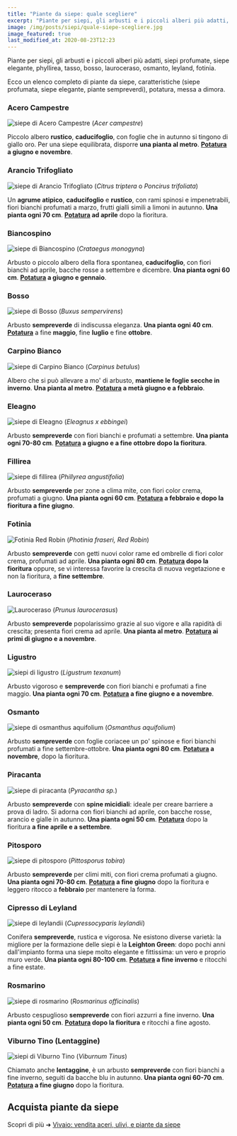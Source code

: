 ```yaml
---
title: "Piante da siepe: quale scegliere"
excerpt: "Piante per siepi, gli arbusti e i piccoli alberi più adatti, siepi profumate, siepe elegante, phyllirea, tasso, bosso, lauroceraso, osmanto, leyland, fotinia."
image: /img/posts/siepi/quale-siepe-scegliere.jpg
image_featured: true
last_modified_at: 2020-08-23T12:23
---
```

Piante per siepi, gli arbusti e i piccoli alberi più adatti, siepi profumate, siepe elegante, phyllirea, tasso, bosso, lauroceraso, osmanto, leyland, fotinia.

Ecco un elenco completo di piante da siepe, caratteristiche (siepe profumata, siepe elegante, piante sempreverdi), potatura, messa a dimora.

### Acero Campestre
![siepe di Acero Campestre](/img/posts/siepi/acero-campestre.jpg "pianta da siepe: acero campestre")
(*Acer campestre*)

Piccolo albero **rustico**, **caducifoglio**, con foglie che in autunno si tingono
di giallo oro. Per una siepe equilibrata, disporre **una pianta al metro**.
**[Potatura](/news/quando-e-come-potare-le-siepi "come potare la siepe") a giugno e novembre**.

### Arancio Trifogliato
![siepe di Arancio Trifogliato](/img/posts/siepi/arancio-trifogliato.jpg "pianta da siepe: arancio trifogliato")
(*Citrus triptera* o *Poncirus trifoliata*)

Un **agrume atipico**, **caducifoglio** e **rustico**, con rami spinosi e impenetrabili,
fiori bianchi profumati a marzo, frutti gialli simili a limoni in autunno.
**Una pianta ogni 70 cm**.
**[Potatura](/news/quando-e-come-potare-le-siepi "come potare la siepe") ad aprile** dopo la fioritura.

### Biancospino
![siepe di Biancospino](/img/posts/siepi/biancospino.jpg "pianta da siepe: biancospino")
(*Crataegus monogyna*)

Arbusto o piccolo albero della flora spontanea, **caducifoglio**, con fiori bianchi ad aprile,
bacche rosse a settembre e dicembre.
**Una pianta ogni 60 cm**.
**[Potatura](/news/quando-e-come-potare-le-siepi "come potare la siepe") a giugno e gennaio**.

### Bosso
![siepe di Bosso](/img/posts/siepi/bosso.jpg "pianta da siepe: bosso")
(*Buxus sempervirens*)

Arbusto **sempreverde** di indiscussa eleganza.
**Una pianta ogni 40 cm**.
**[Potatura](/news/quando-e-come-potare-le-siepi "come potare la siepe")** a fine **maggio**, fine **luglio** e fine **ottobre**.

### Carpino Bianco
![siepe di Carpino Bianco](/img/posts/siepi/carpino-bianco.jpg "pianta da siepe: carpino bianco")
(*Carpinus betulus*)

Albero che si può allevare a mo' di arbusto, **mantiene le foglie secche in inverno**.
**Una pianta al metro**.
**[Potatura](/news/quando-e-come-potare-le-siepi "come potare la siepe") a metà giugno e a febbraio**.

### Eleagno
![siepe di Eleagno](/img/posts/siepi/eleagnus-ebbingei.jpg "pianta da siepe: eleagno")
(*Eleagnus x ebbingei*)

Arbusto **sempreverde** con fiori bianchi e profumati a settembre.
**Una pianta ogni 70-80 cm**.
**[Potatura](/news/quando-e-come-potare-le-siepi "come potare la siepe") a giugno e a fine ottobre dopo la fioritura**.

### Fillirea
![siepe di fillirea](/img/posts/siepi/phillyrea-angustifolia.jpg "pianta da siepe: fillirea")
(*Phillyrea angustifolia*)

Arbusto **sempreverde** per zone a clima mite, con fiori color crema, profumati a giugno.
**Una pianta ogni 60 cm**.
**[Potatura](/news/quando-e-come-potare-le-siepi "come potare la siepe") a febbraio e dopo la fioritura a fine giugno**.

### Fotinia
![Fotinia Red Robin](/img/posts/siepi/fotinia.jpg "pianta da siepe: fotinia red robin")
(*Photinia fraseri, Red Robin*)

Arbusto **sempreverde** con getti nuovi color rame ed ombrelle di fiori color crema, profumati ad aprile.
**Una pianta ogni 80 cm**.
**[Potatura](/news/quando-e-come-potare-le-siepi "come potare la siepe") dopo la fioritura** oppure, se vi interessa favorire la crescita di nuova vegetazione e non la fioritura, a **fine settembre**.

### Lauroceraso
![Lauroceraso](/img/posts/siepi/lauroceraso.jpg "pianta da siepe: lauroceraso")
(*Prunus laurocerasus*)

Arbusto **sempreverde** popolarissimo grazie al suo vigore e alla rapidità di crescita; presenta fiori crema ad aprile.
**Una pianta al metro**.
**[Potatura](/news/quando-e-come-potare-le-siepi "come potare la siepe") ai primi di giugno e a novembre**.

### Ligustro
![siepi di ligustro](/img/posts/siepi/ligustrum-texanum.jpg "pianta da siepe: ligustro")
(*Ligustrum texanum*)

Arbusto vigoroso e **sempreverde** con fiori bianchi e profumati a fine maggio.
**Una pianta ogni 70 cm**.
**[Potatura](/news/quando-e-come-potare-le-siepi "come potare la siepe") a fine giugno e a novembre**.

### Osmanto
![siepe di osmanthus aquifolium](/img/posts/siepi/osmanto.jpg "piante da siepe: osmanto")
(*Osmanthus aquifolium*)

Arbusto **sempreverde** con foglie coriacee un po' spinose e fiori bianchi profumati a fine
settembre-ottobre.
**Una pianta ogni 80 cm**.
**[Potatura](/news/quando-e-come-potare-le-siepi "come potare la siepe") a novembre**, dopo la fioritura.

### Piracanta
![siepe di piracanta](/img/posts/siepi/piracanta.jpg "piante da siepe: piracanta")
(*Pyracantha sp.*)

Arbusto **sempreverde** con **spine micidiali**: ideale per creare barriere a prova di ladro.
Si adorna con fiori bianchi ad aprile, con bacche rosse, arancio e gialle in autunno.
**Una pianta ogni 50 cm**.
**[Potatura](/news/quando-e-come-potare-le-siepi "come potare la siepe")** dopo la fioritura **a fine aprile e a settembre**.

### Pitosporo
![siepe di pitosporo](/img/posts/siepi/pitosporo.jpg "piante da siepe: pitosporo")
(*Pittosporus tobira*)

Arbusto **sempreverde** per climi miti, con fiori crema profumati a giugno.
**Una pianta ogni 70-80 cm**.
**[Potatura](/news/quando-e-come-potare-le-siepi "come potare la siepe") a fine giugno** dopo la fioritura e leggero ritocco a **febbraio** per mantenere la forma.

### Cipresso di Leyland
![siepe di leylandii](/img/posts/siepi/leylandii.jpg "piante da siepe: cipresso leylandii")
(*Cupressocyparis leylandii*)

Conifera **sempreverde**, rustica e vigorosa. Ne esistono diverse varietà: la migliore per la formazione delle siepi è la **Leighton Green**: dopo pochi anni dall'impianto forma una siepe molto elegante e fittissima: un vero e proprio muro verde.
**Una pianta ogni 80-100 cm**.
**[Potatura](/news/quando-e-come-potare-le-siepi "come potare la siepe") a fine inverno** e ritocchi a fine estate.

### Rosmarino
![siepe di rosmarino](/img/posts/siepi/rosmarino.jpg "piante da siepe: rosmarino")
(*Rosmarinus officinalis*)

Arbusto cespuglioso **sempreverde** con fiori azzurri a fine inverno.
**Una pianta ogni 50 cm**.
**[Potatura](/news/quando-e-come-potare-le-siepi "come potare la siepe") dopo la fioritura** e ritocchi a fine agosto.

### Viburno Tino (Lentaggine)
![siepi di Viburno Tino](/img/posts/siepi/viburno-tino.jpg "piante da siepe: Viburno Tino")
(*Viburnum Tinus*)

Chiamato anche **lentaggine**, è un arbusto **sempreverde** con fiori bianchi a
fine inverno, seguiti da bacche blu in autunno.
**Una pianta ogni 60-70 cm**.
**[Potatura](/news/quando-e-come-potare-le-siepi "come potare la siepe") a fine giugno** dopo la fioritura.

## Acquista piante da siepe

Scopri di più &#10140; [Vivaio: vendita aceri, ulivi, e piante da siepe](/vivaio/ "Vivaio: vendita aceri, ulivi, e piante da siepe")
